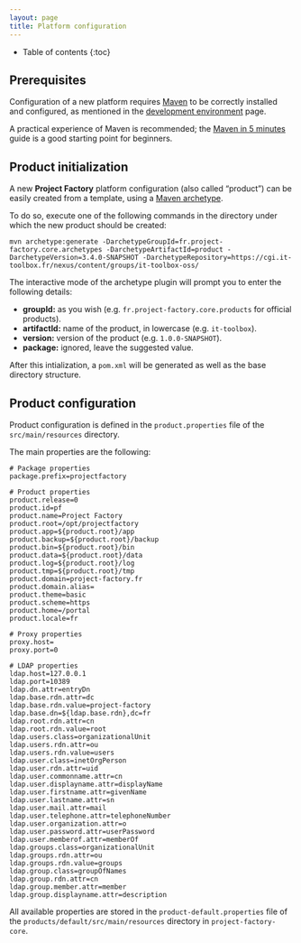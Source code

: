 ```yaml
---
layout: page
title: Platform configuration
---
```


- Table of contents
{:toc}

## Prerequisites

Configuration of a new platform requires [Maven](http://maven.apache.org) to be correctly installed and configured, as mentioned in the [development environment](env.html) page.

A practical experience of Maven is recommended; the [Maven in 5 minutes](http://maven.apache.org/guides/getting-started/maven-in-five-minutes.html) guide is a good starting point for beginners.

## Product initialization

A new **Project Factory** platform configuration (also called “product”) can be easily created from a template, using a [Maven archetype](http://maven.apache.org/archetype/maven-archetype-plugin/generate-mojo.html).

To do so, execute one of the following commands in the directory under which the new product should be created:

    mvn archetype:generate -DarchetypeGroupId=fr.project-factory.core.archetypes -DarchetypeArtifactId=product -DarchetypeVersion=3.4.0-SNAPSHOT -DarchetypeRepository=https://cgi.it-toolbox.fr/nexus/content/groups/it-toolbox-oss/

The interactive mode of the archetype plugin will prompt you to enter the following details:

-   **groupId:** as you wish (e.g. `fr.project-factory.core.products` for official products).
-   **artifactId:** name of the product, in lowercase (e.g. `it-toolbox`).
-   **version:** version of the product (e.g. `1.0.0-SNAPSHOT`).
-   **package:** ignored, leave the suggested value.

After this intialization, a `pom.xml` will be generated as well as the base directory structure.

## Product configuration

Product configuration is defined in the `product.properties` file of the `src/main/resources` directory.

The main properties are the following:

    # Package properties
    package.prefix=projectfactory

    # Product properties
    product.release=0
    product.id=pf
    product.name=Project Factory
    product.root=/opt/projectfactory
    product.app=${product.root}/app
    product.backup=${product.root}/backup
    product.bin=${product.root}/bin
    product.data=${product.root}/data
    product.log=${product.root}/log
    product.tmp=${product.root}/tmp
    product.domain=project-factory.fr
    product.domain.alias=
    product.theme=basic
    product.scheme=https
    product.home=/portal
    product.locale=fr

    # Proxy properties
    proxy.host=
    proxy.port=0

    # LDAP properties
    ldap.host=127.0.0.1
    ldap.port=10389
    ldap.dn.attr=entryDn
    ldap.base.rdn.attr=dc
    ldap.base.rdn.value=project-factory
    ldap.base.dn=${ldap.base.rdn},dc=fr
    ldap.root.rdn.attr=cn
    ldap.root.rdn.value=root
    ldap.users.class=organizationalUnit
    ldap.users.rdn.attr=ou
    ldap.users.rdn.value=users
    ldap.user.class=inetOrgPerson
    ldap.user.rdn.attr=uid
    ldap.user.commonname.attr=cn
    ldap.user.displayname.attr=displayName
    ldap.user.firstname.attr=givenName
    ldap.user.lastname.attr=sn
    ldap.user.mail.attr=mail
    ldap.user.telephone.attr=telephoneNumber
    ldap.user.organization.attr=o
    ldap.user.password.attr=userPassword
    ldap.user.memberof.attr=memberOf
    ldap.groups.class=organizationalUnit
    ldap.groups.rdn.attr=ou
    ldap.groups.rdn.value=groups
    ldap.group.class=groupOfNames
    ldap.group.rdn.attr=cn
    ldap.group.member.attr=member
    ldap.group.displayname.attr=description

All available properties are stored in the `product-default.properties` file of the `products/default/src/main/resources` directory in `project-factory-core`.
